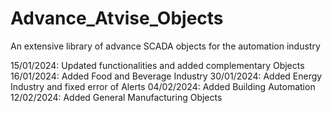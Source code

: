 # Advance_Atvise_Objects
An extensive library of advance SCADA objects for the automation industry

15/01/2024: Updated functionalities and added complementary Objects
16/01/2024: Added Food and Beverage Industry
30/01/2024: Added Energy Industry and fixed error of Alerts
04/02/2024: Added Building Automation
12/02/2024: Added General Manufacturing Objects
